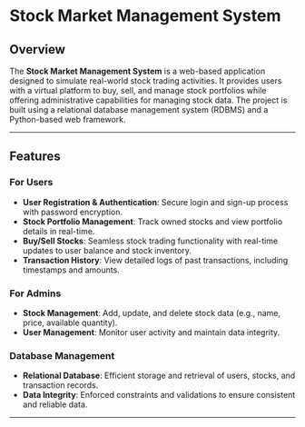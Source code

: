 # **Stock Market Management System**

## **Overview**
The **Stock Market Management System** is a web-based application designed to simulate real-world stock trading activities. It provides users with a virtual platform to buy, sell, and manage stock portfolios while offering administrative capabilities for managing stock data. The project is built using a relational database management system (RDBMS) and a Python-based web framework.

---

## **Features**
### **For Users**
- **User Registration & Authentication**: Secure login and sign-up process with password encryption.
- **Stock Portfolio Management**: Track owned stocks and view portfolio details in real-time.
- **Buy/Sell Stocks**: Seamless stock trading functionality with real-time updates to user balance and stock inventory.
- **Transaction History**: View detailed logs of past transactions, including timestamps and amounts.

### **For Admins**
- **Stock Management**: Add, update, and delete stock data (e.g., name, price, available quantity).
- **User Management**: Monitor user activity and maintain data integrity.

### **Database Management**
- **Relational Database**: Efficient storage and retrieval of users, stocks, and transaction records.
- **Data Integrity**: Enforced constraints and validations to ensure consistent and reliable data.

---
